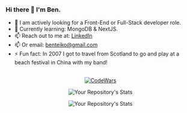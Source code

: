 ### Hi there 👋 I'm Ben.

- 🔭 I am actively looking for a Front-End or Full-Stack developer role.
- 🌱 Currently learning: MongoDB & NextJS.
- 📫 Reach out to me at: [LinkedIn](https://www.linkedin.com/in/ben-teiko-marrett/)
- 📫 Or email: [benteiko@gmail.com](benteiko@gmail.com)
- ⚡ Fun fact: In 2007 I got to travel from Scotland to go and play at a beach festival in China with my band!
<br/><br/>
<div style="text-align: center;">
 
[![CodeWars](https://www.codewars.com/users/BenTeiko/badges/large) ](https://www.codewars.com/users/BenTeiko)

![Your Repository's Stats](https://github-readme-stats.vercel.app/api?username=ben-marrett&show_icons=true)

![Your Repository's Stats](https://github-readme-stats.vercel.app/api/top-langs/?username=ben-marrett&theme=blue-green)

</div>

 <!-- 🤔 I’m looking for help with  -->
